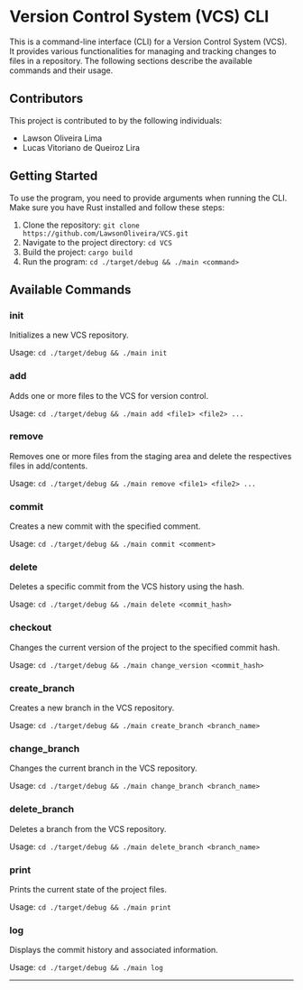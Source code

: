 # Version Control System (VCS) CLI

This is a command-line interface (CLI) for a Version Control System (VCS). It provides various functionalities for managing and tracking changes to files in a repository. The following sections describe the available commands and their usage.

## Contributors

This project is contributed to by the following individuals:

- Lawson Oliveira Lima
- Lucas Vitoriano de Queiroz Lira


## Getting Started

To use the program, you need to provide arguments when running the CLI. Make sure you have Rust installed and follow these steps:

1. Clone the repository: `git clone https://github.com/LawsonOliveira/VCS.git`
2. Navigate to the project directory: `cd VCS`
3. Build the project: `cargo build`
4. Run the program: `cd ./target/debug && ./main <command>`

## Available Commands

### init

Initializes a new VCS repository.

Usage: `cd ./target/debug && ./main init`

### add

Adds one or more files to the VCS for version control.

Usage: `cd ./target/debug && ./main add <file1> <file2> ...`

### remove

Removes one or more files from the staging area and delete the respectives files in add/contents.

Usage: `cd ./target/debug && ./main remove <file1> <file2> ...`

### commit

Creates a new commit with the specified comment.

Usage: `cd ./target/debug && ./main commit <comment>`

### delete

Deletes a specific commit from the VCS history using the hash.

Usage: `cd ./target/debug && ./main delete <commit_hash>`

### checkout

Changes the current version of the project to the specified commit hash.

Usage: `cd ./target/debug && ./main change_version <commit_hash>`

### create_branch

Creates a new branch in the VCS repository.

Usage: `cd ./target/debug && ./main create_branch <branch_name>`

### change_branch

Changes the current branch in the VCS repository.

Usage: `cd ./target/debug && ./main change_branch <branch_name>`

### delete_branch

Deletes a branch from the VCS repository.

Usage: `cd ./target/debug && ./main delete_branch <branch_name>`

### print

Prints the current state of the project files.

Usage: `cd ./target/debug && ./main print`

### log

Displays the commit history and associated information.

Usage: `cd ./target/debug && ./main log`


---








